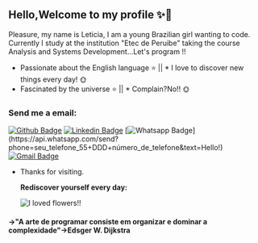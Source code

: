 ## Hello,Welcome to my profile ✨👋

 Pleasure, my name is Leticia, I am a young Brazilian girl wanting to code. Currently I study at the institution "Etec de Peruibe" taking the course Analysis and Systems Development...Let's program !!

* Passionate about the English language ⭐ || * I love to discover new things every day! 🌞 
* Fascinated by the universe ⭐ || * Complain?No!! 🌞

### Send me a email:

[![Github Badge](https://img.shields.io/badge/-Github-000?style=flat-square&logo=Github&logoColor=white&link=link_do_seu_perfil_no_github)](link_do_seu_perfil_no_github)
[![Linkedin Badge](https://img.shields.io/badge/-LinkedIn-blue?style=flat-square&logo=Linkedin&logoColor=white&link=link_do_seu_perfil_no_linkedin)](link_do_seu_perfil_no_linkedin)
[![Whatsapp Badge](https://img.shields.io/badge/-Whatsapp-4CA143?style=flat-square&labelColor=4CA143&logo=whatsapp&logoColor=white&link=https://api.whatsapp.com/send?phone=5513997583045&text=Hello!)](https://api.whatsapp.com/send?phone=seu_telefone_55+DDD+número_de_telefone&text=Hello!)
[![Gmail Badge](https://img.shields.io/badge/-Gmail-c14438?style=flat-square&logo=Gmail&logoColor=white&link=mailto:lele.silverio@hotmail.com)](mailto:lele.silverio@hotmail.com)

- Thanks for visiting. 


  **Rediscover yourself every day:**

  ![I loved flowers!!](https://image.flaticon.com/icons/png/128/2917/2917257.png)

#### **->"A arte de programar consiste em organizar e dominar a complexidade"->Edsger W. Dijkstra**


